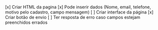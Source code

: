 [x] Criar HTML da pagina
[x] Pode inserir dados (Nome, email, telefone, motivo pelo cadastro, campo mensagem)
[ ] Criar interface da página
[x] Criar botão de envio
[ ] Ter resposta de erro caso campos estejam preenchidos errados